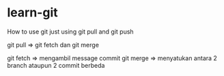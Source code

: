 # learn-git

How to use git 
just using git pull and git push

git pull => git fetch dan git merge

git fetch => mengambil message commit
git merge => menyatukan antara 2 branch ataupun 2 commit berbeda
